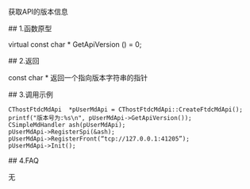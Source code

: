 <p>获取API的版本信息</p>
<span class="anchor" id="314f9fe1-0464-4cd6-aa82-49c1be7f5aa7"></span>
## 1.函数原型
<p>virtual const char * GetApiVersion () = 0;</p>
<span class="anchor" id="c7616f11-9def-4929-85e2-520079b83bbd"></span>
## 2.返回
<p>const char * 返回一个指向版本字符串的指针</p>
<span class="anchor" id="03b54b17-f23a-4739-9cf8-831468a255ce"></span>
## 3.调用示例
<pre><code>CThostFtdcMdApi  *pUserMdApi = CThostFtdcMdApi::CreateFtdcMdApi();
printf("版本号为:%s\n", pUserMdApi-&gt;GetApiVersion());
CSimpleMdHandler ash(pUserMdApi);
pUserMdApi-&gt;RegisterSpi(&amp;ash);
pUserMdApi-&gt;RegisterFront(“tcp://127.0.0.1:41205”);
pUserMdApi-&gt;Init();
</code></pre>
<span class="anchor" id="19145f7b-b45f-4af3-b352-5ae2e85d2bd0"></span>
## 4.FAQ
<p>无</p>

